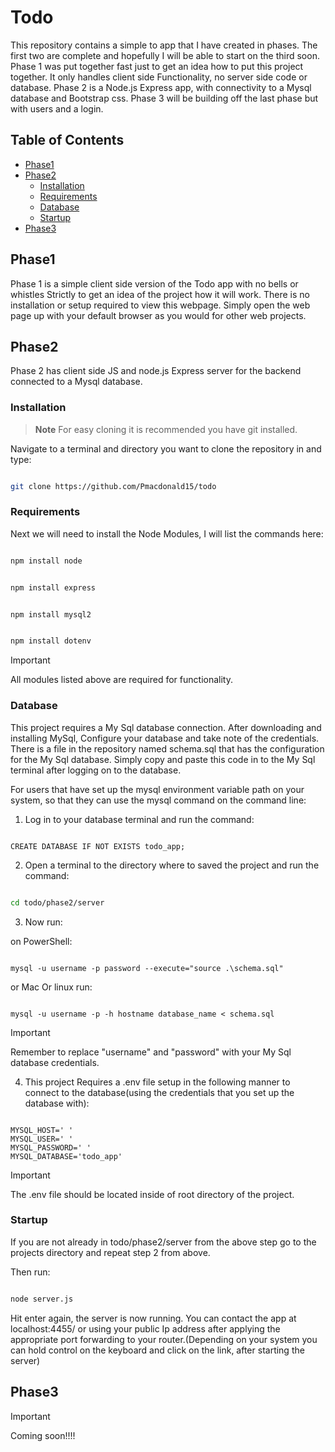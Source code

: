 # Todo

This repository contains a simple to app that I have created in phases. The first two are complete and hopefully I will be able to start on the third soon. Phase 1 was put together fast just to get an idea how to 
put this project together. It only handles client side Functionality, no server side code or database. Phase 2 is a Node.js Express app, with connectivity to a Mysql database and Bootstrap css. Phase 3 will be building 
off the last phase but with users and a login.  

## Table of Contents

- [Phase1](#phase1)
- [Phase2](#phase2)
    - [Installation](#installation)
    - [Requirements](#Requirements)
    - [Database](#Database)
    - [Startup](#Startup)
- [Phase3](#phase3)

## Phase1

Phase 1 is a simple client side version of the Todo app with no bells or whistles Strictly to get an idea of the project how it will work. There is no installation or setup required to view this webpage. Simply open the web page up with your default browser as you would for other web projects.

## Phase2

Phase 2 has client side JS and node.js Express server for the backend connected to a Mysql database.

### Installation

> **Note**
> For easy cloning it is recommended you have git installed.

Navigate to a terminal and directory you want to clone the repository in and type:

 ```bash

git clone https://github.com/Pmacdonald15/todo

```

### Requirements

Next we will need to install the Node Modules, I will list the commands here:

```bash

npm install node

```

```bash

npm install express

```

```bash

npm install mysql2

```

```bash

npm install dotenv

```

> [!IMPORTANT]
> All modules listed above are required for functionality.

### Database

This project requires a My Sql database connection. After downloading and installing MySql, Configure your database and take note of the credentials. There is a file in the repository named schema.sql that has the configuration for the My Sql database. Simply copy and paste this code in to the My Sql terminal after logging on to the database.

For users that have set up the mysql environment variable path on your system, so that they can use the mysql command on the command line:

1. Log in to your database terminal and run the command:

```mysql

CREATE DATABASE IF NOT EXISTS todo_app;

```

2. Open a terminal to the directory where to saved the project and run the command:

```bash

cd todo/phase2/server

```

3. Now run:

on PowerShell:

```mysql

mysql -u username -p password --execute="source .\schema.sql"

```

or Mac Or linux run:

```mysql

mysql -u username -p -h hostname database_name < schema.sql

```

> [!IMPORTANT]
> Remember to replace "username" and "password" with your My Sql database credentials.

4. This project Requires a .env file setup in the following manner to connect to the database(using the credentials that you set up the database with): 

 ```.env

MYSQL_HOST=' '
MYSQL_USER=' '
MYSQL_PASSWORD=' '
MYSQL_DATABASE='todo_app'

```

> [!IMPORTANT]
>The .env file should be located inside of root directory of the project.

### Startup

If you are not already in todo/phase2/server from the above step go to the projects directory and repeat step 2 from above.

Then run:

```bash

node server.js

```

Hit enter again, the server is now running. You can contact the app at localhost:4455/ or using your public Ip address after applying the appropriate port forwarding to your router.(Depending on your system you can hold control on the keyboard and click on the link, after starting the server)

## Phase3

> [!IMPORTANT]
> Coming soon!!!! 

